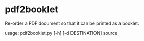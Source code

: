 # pdf2booklet
Re-order a PDF document so that it can be printed as a booklet.

usage: pdf2booklet.py [-h] [-d DESTINATION] source

